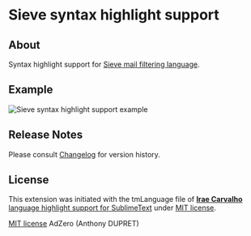 # Sieve syntax highlight support

## About

Syntax highlight support for [Sieve mail filtering language](https://en.wikipedia.org/wiki/Sieve_(mail_filtering_language)).

## Example

![Sieve syntax highlight support example](master/images/readme/sieve-sample-file.png)

## Release Notes

Please consult [Changelog](CHANGELOG.md) for version history.

## License

This extension was initiated with the tmLanguage file of [**Irae Carvalho** language highlight support for SublimeText](https://github.com/irae/Sieve-sublime-package) under [MIT license](https://github.com/irae/Sieve-sublime-package/blob/master/LICENSE).  

[MIT license](LICENSE.md) AdZero (Anthony DUPRET)
